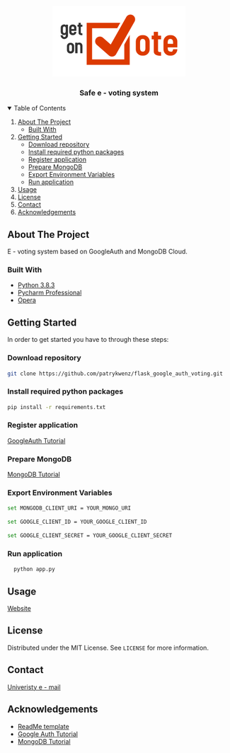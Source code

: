 <!-- PROJECT LOGO -->
<br />
<p align="center">
  <a href="https://github.com/othneildrew/Best-README-Template">
    <img src="website/static/img/logo.png" alt="Logo">
  </a>

  <h3 align="center">Safe e - voting system</h3>
</p>



<!-- TABLE OF CONTENTS -->
<details open="open">
  <summary>Table of Contents</summary>
  <ol>
    <li>
      <a href="#about-the-project">About The Project</a>
      <ul>
        <li><a href="#built-with">Built With</a></li>
      </ul>
    </li>
    <li>
      <a href="#getting-started">Getting Started</a>
      <ul>
        <li><a href="#download-repository">Download repository</a></li>
        <li><a href="#install-required-python-packages">Install required python packages</a></li>
        <li><a href="#register-application">Register application</a></li>
        <li><a href="#prepare-mongodb">Prepare MongoDB</a></li>
        <li><a href="#export-environment-variables">Export Environment Variables</a></li>
        <li><a href="#run-application">Run application</a></li>
      </ul> 
    </li>
    <li><a href="#usage">Usage</a></li>
    <li><a href="#license">License</a></li>
    <li><a href="#contact">Contact</a></li>
    <li><a href="#acknowledgements">Acknowledgements</a></li>
  </ol>
</details>



<!-- ABOUT THE PROJECT -->
## About The Project
E - voting system based on GoogleAuth and MongoDB Cloud. 

### Built With
* [Python 3.8.3](https://www.python.org/downloads/)
* [Pycharm Professional](https://www.jetbrains.com/pycharm/download/#section=windows)
* [Opera](https://www.opera.com/pl)



<!-- GETTING STARTED -->
## Getting Started

In order to get started you have to through these steps:

### Download repository

   ```sh
   git clone https://github.com/patrykwenz/flask_google_auth_voting.git
   ```

### Install required python packages 

   ```sh
   pip install -r requirements.txt
   ```

### Register application 
  [GoogleAuth Tutorial](https://realpython.com/flask-google-login/)
  
### Prepare MongoDB 
  [MongoDB Tutorial](https://docs.atlas.mongodb.com/getting-started)

### Export Environment Variables
   ```sh
   set MONGODB_CLIENT_URI = YOUR_MONGO_URI
   ```
   ```sh
   set GOOGLE_CLIENT_ID = YOUR_GOOGLE_CLIENT_ID
   ```
   ```sh
   set GOOGLE_CLIENT_SECRET = YOUR_GOOGLE_CLIENT_SECRET
   ```
### Run application

 ```sh
   python app.py
   ```

<!-- USAGE EXAMPLES -->
## Usage
[Website](https://voting.ninjait.pl)

<!-- LICENSE -->
## License

Distributed under the MIT License. See `LICENSE` for more information.



<!-- CONTACT -->
## Contact
[Univeristy e - mail](mailto:patryk.wenz@student.put.poznan.pl)


<!-- ACKNOWLEDGEMENTS -->
## Acknowledgements
* [ReadMe template](https://github.com/othneildrew/Best-README-Template/blob/master/README.md)
* [Google Auth Tutorial](https://realpython.com/flask-google-login/)
* [MongoDB Tutorial](https://docs.atlas.mongodb.com/getting-started)

